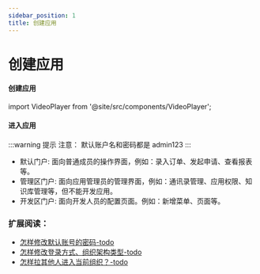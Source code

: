 ```yaml
---
sidebar_position: 1
title: 创建应用
---
```

# 创建应用


#### 创建应用

import VideoPlayer from '@site/src/components/VideoPlayer';

<VideoPlayer relatePath="/docs/tutorial/create_app.mp4" />

#### 进入应用
<VideoPlayer relatePath="/docs/tutorial/visit_app.mp4" />

:::warning 提示
注意： 默认账户名和密码都是 admin123
:::
* 默认门户: 面向普通成员的操作界面，例如：录入订单、发起申请、查看报表等。
* 管理区门户: 面向应用管理员的管理界面，例如：通讯录管理、应用权限、知识库管理等，但不能开发应用。
* 开发区门户: 面向开发人员的配置页面。例如：新增菜单、页面等。


### 扩展阅读：
* [怎样修改默认账号的密码-todo](./)
* [怎样修改登录方式、组织架构类型-todo](./)
* [怎样拉其他人进入当前组织？-todo](./)
